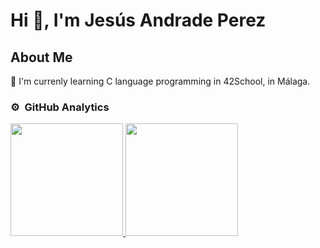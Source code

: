 # Hi 👋, I'm Jesús Andrade Perez
## About Me

🌱 I'm currenly learning C language programming in 42School, in Málaga.  

<!--
Here are some ideas to get you started:

- 🔭 I’m currently working on ...
- 🌱 I’m currently learning ...
- 👯 I’m looking to collaborate on ...
- 🤔 I’m looking for help with ...
- 💬 Ask me about ...
- 📫 How to reach me: ...
- 😄 Pronouns: ...
- ⚡ Fun fact: ...
-->

### ⚙️ &nbsp;GitHub Analytics

<p>
<a href="https://github.com/jeandrad1">
  <img height="180em" src="https://github-readme-stats-eight-theta.vercel.app/api?username=jeandrad1&show_icons=true&theme=algolia&include_all_commits=true&count_private=true"/>
  <img height="180em" src="https://github-readme-stats-eight-theta.vercel.app/api/top-langs/?username=jeandrad1&layout=compact&langs_count=8&theme=algolia"/>
</a>
</p>

<!--
<div id="user-content-toc">
  <ul>
    <summary><h2 style="display: inline-block">Technologies That I Know👨🏻‍💻</h2></summary>
  </ul>
</div>
-->
